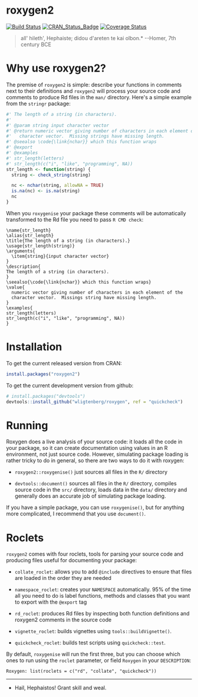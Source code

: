 # roxygen2

[![Build Status](https://travis-ci.org/klutometis/roxygen.png)](https://travis-ci.org/klutometis/roxygen)
[![CRAN_Status_Badge](http://www.r-pkg.org/badges/version/roxygen2)](http://cran.r-project.org/package=roxygen2)
[![Coverage Status](https://img.shields.io/codecov/c/github/klutometis/roxygen/master.svg)](https://codecov.io/github/klutometis/roxygen?branch=master)

> all' hileth', Hephaiste; didou d'areten te kai olbon.*
> --Homer, 7th century BCE

# Why use roxygen2?

The premise of `roxygen2` is simple: describe your functions in comments next to their definitions and `roxygen2` will process your source code and comments to produce Rd files in the `man/` directory.  Here's a simple example from the `stringr` package:

```R
#' The length of a string (in characters).
#'
#' @param string input character vector
#' @return numeric vector giving number of characters in each element of the
#'   character vector.  Missing strings have missing length.
#' @seealso \code{\link{nchar}} which this function wraps
#' @export
#' @examples
#' str_length(letters)
#' str_length(c("i", "like", "programming", NA))
str_length <- function(string) {
  string <- check_string(string)

  nc <- nchar(string, allowNA = TRUE)
  is.na(nc) <- is.na(string)
  nc
}
```

When you `roxygenise` your package these comments will be automatically transformed to the Rd file you need to pass `R CMD check`:

```
\name{str_length}
\alias{str_length}
\title{The length of a string (in characters).}
\usage{str_length(string)}
\arguments{
  \item{string}{input character vector}
}
\description{
The length of a string (in characters).
}
\seealso{\code{\link{nchar}} which this function wraps}
\value{
  numeric vector giving number of characters in each element of the
  character vector.  Missings string have missing length.
}
\examples{
str_length(letters)
str_length(c("i", "like", "programming", NA))
}
```

# Installation

To get the current released version from CRAN:

```R
install.packages("roxygen2")
```

To get the current development version from github:

```R
# install.packages("devtools")
devtools::install_github("wligtenberg/roxygen", ref = "quickcheck")
```

# Running

Roxygen does a live analysis of your source code: it loads all the code in your package, so it can create documentation using values in an R environment, not just source code. However, simulating package loading is rather tricky to do in general, so there are two ways to do it with roxygen:

* `roxygen2::roxygenise()` just sources all files in the `R/` directory

* `devtools::document()` sources all files in the `R/` directory, compiles
  source code in the `src/` directory, loads data in the `data/` directory
  and generally does an accurate job of simulating package loading.

If you have a simple package, you can use `roxygenise()`, but for anything more complicated, I recommend that you use `document()`.

# Roclets

`roxygen2` comes with four roclets, tools for parsing your source code and producing files useful for documenting your package:

* `collate_roclet`: allows you to add `@include` directives to ensure that
  files are loaded in the order they are needed

* `namespace_roclet`: creates your `NAMESPACE` automatically. 95% of the time
  all you need to do is label functions, methods and classes that you want to
  export with the `@export` tag

* `rd_roclet`: produces Rd files by inspecting both function definitions and
  roxygen2 comments in the source code

* `vignette_roclet`: builds vignettes using `tools::buildVignette()`.

* `quickcheck_roclet`: builds test scripts using `quickcheck::test`.

By default, `roxygenise` will run the first three, but you can choose which ones to run using the `roclet` parameter, or field `Roxygen` in your `DESCRIPTION`:

```
Roxygen: list(roclets = c("rd", "collate", "quickcheck"))
```

-----------
* Hail, Hephaistos! Grant skill and weal.
